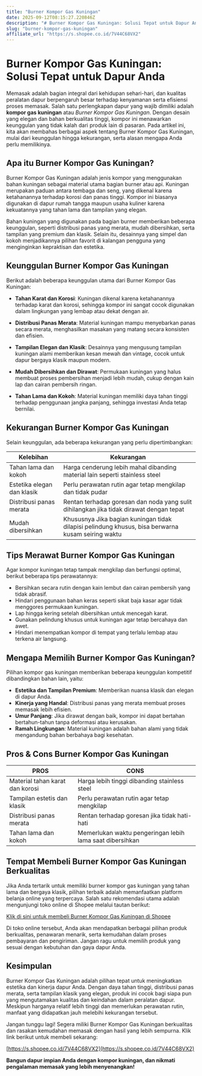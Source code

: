 ```yaml
---
title: "Burner Kompor Gas Kuningan"
date: 2025-09-12T08:15:27.220846Z
description: "# Burner Kompor Gas Kuningan: Solusi Tepat untuk Dapur Anda..."
slug: "burner-kompor-gas-kuningan"
affiliate_url: "https://s.shopee.co.id/7V44C68VX2"
---
```

# Burner Kompor Gas Kuningan: Solusi Tepat untuk Dapur Anda

Memasak adalah bagian integral dari kehidupan sehari-hari, dan kualitas peralatan dapur berpengaruh besar terhadap kenyamanan serta efisiensi proses memasak. Salah satu perlengkapan dapur yang wajib dimiliki adalah **kompor gas kuningan** atau *Burner Kompor Gas Kuningan*. Dengan desain yang elegan dan bahan berkualitas tinggi, kompor ini menawarkan keunggulan yang tidak kalah dari produk lain di pasaran. Pada artikel ini, kita akan membahas berbagai aspek tentang Burner Kompor Gas Kuningan, mulai dari keunggulan hingga kekurangan, serta alasan mengapa Anda perlu memilikinya.

## Apa itu Burner Kompor Gas Kuningan?

Burner Kompor Gas Kuningan adalah jenis kompor yang menggunakan bahan kuningan sebagai material utama bagian burner atau api. Kuningan merupakan paduan antara tembaga dan seng, yang dikenal karena ketahanannya terhadap korosi dan panas tinggi. Kompor ini biasanya digunakan di dapur rumah tangga maupun usaha kuliner karena kekuatannya yang tahan lama dan tampilan yang elegan.

Bahan kuningan yang digunakan pada bagian burner memberikan beberapa keunggulan, seperti distribusi panas yang merata, mudah dibersihkan, serta tampilan yang premium dan klasik. Selain itu, desainnya yang simpel dan kokoh menjadikannya pilihan favorit di kalangan pengguna yang menginginkan kepraktisan dan estetika.

## Keunggulan Burner Kompor Gas Kuningan

Berikut adalah beberapa keunggulan utama dari Burner Kompor Gas Kuningan:

- **Tahan Karat dan Korosi**: Kuningan dikenal karena ketahanannya terhadap karat dan korosi, sehingga kompor ini sangat cocok digunakan dalam lingkungan yang lembap atau dekat dengan air.

- **Distribusi Panas Merata**: Material kuningan mampu menyebarkan panas secara merata, menghasilkan masakan yang matang secara konsisten dan efisien.

- **Tampilan Elegan dan Klasik**: Desainnya yang mengusung tampilan kuningan alami memberikan kesan mewah dan vintage, cocok untuk dapur bergaya klasik maupun modern.

- **Mudah Dibersihkan dan Dirawat**: Permukaan kuningan yang halus membuat proses pembersihan menjadi lebih mudah, cukup dengan kain lap dan cairan pembersih ringan.

- **Tahan Lama dan Kokoh**: Material kuningan memiliki daya tahan tinggi terhadap penggunaan jangka panjang, sehingga investasi Anda tetap bernilai.

## Kekurangan Burner Kompor Gas Kuningan

Selain keunggulan, ada beberapa kekurangan yang perlu dipertimbangkan:

| Kelebihan | Kekurangan |
|------------|--------------|
| Tahan lama dan kokoh | Harga cenderung lebih mahal dibanding material lain seperti stainless steel |
| Estetika elegan dan klasik | Perlu perawatan rutin agar tetap mengkilap dan tidak pudar |
| Distribusi panas merata | Rentan terhadap goresan dan noda yang sulit dihilangkan jika tidak dirawat dengan tepat |
| Mudah dibersihkan | Khususnya Jika bagian kuningan tidak dilapisi pelindung khusus, bisa berwarna kusam seiring waktu |

## Tips Merawat Burner Kompor Gas Kuningan

Agar kompor kuningan tetap tampak mengkilap dan berfungsi optimal, berikut beberapa tips perawatannya:

- Bersihkan secara rutin dengan kain lembut dan cairan pembersih yang tidak abrasif.
- Hindari penggunaan bahan keras seperti sikat baja kasar agar tidak menggores permukaan kuningan.
- Lap hingga kering setelah dibersihkan untuk mencegah karat.
- Gunakan pelindung khusus untuk kuningan agar tetap bercahaya dan awet.
- Hindari menempatkan kompor di tempat yang terlalu lembap atau terkena air langsung.

## Mengapa Memilih Burner Kompor Gas Kuningan?

Pilihan kompor gas kuningan memberikan beberapa keunggulan kompetitif dibandingkan bahan lain, yaitu:

- **Estetika dan Tampilan Premium**: Memberikan nuansa klasik dan elegan di dapur Anda.
- **Kinerja yang Handal**: Distribusi panas yang merata membuat proses memasak lebih efisien.
- **Umur Panjang**: Jika dirawat dengan baik, kompor ini dapat bertahan bertahun-tahun tanpa deformasi atau kerusakan.
- **Ramah Lingkungan**: Material kuningan adalah bahan alami yang tidak mengandung bahan berbahaya bagi kesehatan.

## Pros & Cons Burner Kompor Gas Kuningan

| PROS | CONS |
|-------|--------|
| Material tahan karat dan korosi | Harga lebih tinggi dibanding stainless steel |
| Tampilan estetis dan klasik | Perlu perawatan rutin agar tetap mengkilap |
| Distribusi panas merata | Rentan terhadap goresan jika tidak hati-hati |
| Tahan lama dan kokoh | Memerlukan waktu pengeringan lebih lama saat dibersihkan |

## Tempat Membeli Burner Kompor Gas Kuningan Berkualitas

Jika Anda tertarik untuk memiliki burner kompor gas kuningan yang tahan lama dan bergaya klasik, pilihan terbaik adalah memanfaatkan platform belanja online yang terpercaya. Salah satu rekomendasi utama adalah mengunjungi toko online di Shopee melalui tautan berikut:

[Klik di sini untuk membeli Burner Kompor Gas Kuningan di Shopee](https://s.shopee.co.id/7V44C68VX2)

Di toko online tersebut, Anda akan mendapatkan berbagai pilihan produk berkualitas, penawaran menarik, serta kemudahan dalam proses pembayaran dan pengiriman. Jangan ragu untuk memilih produk yang sesuai dengan kebutuhan dan gaya dapur Anda.

## Kesimpulan

Burner Kompor Gas Kuningan adalah pilihan tepat untuk meningkatkan estetika dan kinerja dapur Anda. Dengan daya tahan tinggi, distribusi panas merata, serta tampilan klasik yang elegan, produk ini cocok bagi siapa pun yang mengutamakan kualitas dan keindahan dalam peralatan dapur. Meskipun harganya relatif lebih tinggi dan memerlukan perawatan rutin, manfaat yang didapatkan jauh melebihi kekurangan tersebut.

Jangan tunggu lagi! Segera miliki Burner Kompor Gas Kuningan berkualitas dan rasakan kemudahan memasak dengan hasil yang lebih sempurna. Klik link berikut untuk membeli sekarang:

[https://s.shopee.co.id/7V44C68VX2](https://s.shopee.co.id/7V44C68VX2)

**Bangun dapur impian Anda dengan kompor kuningan, dan nikmati pengalaman memasak yang lebih menyenangkan!**